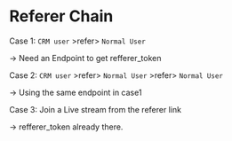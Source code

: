 # Referer Chain

Case 1: ```CRM user``` >refer> ```Normal User```

-> Need an Endpoint to get refferer_token

Case 2: ```CRM user``` >refer> ````Normal User```` >refer> ```Normal User```

-> Using the same endpoint in case1

Case 3: Join a Live stream from the referer link

-> refferer_token already there.